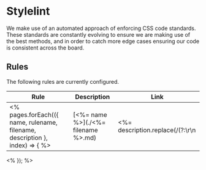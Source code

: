 # Stylelint

We make use of an automated approach of enforcing CSS code standards. These standards are constantly evolving to ensure we are making use of the best methods, and in order to catch more edge cases ensuring our code is consistent across the board.

## Rules

The following rules are currently configured.

| Rule | Description | Link |
|---|---|---|
<% pages.forEach(({ name, rulename, filename, description }, index) => { %>| [<%= name %>](./<%= filename %>.md) | <%= description.replace(/(?:\r\n|\r|\n)/g, ' ') %> | [Link](https://stylelint.io/user-guide/rules/<%= rulename %>) |
<% }); %>
